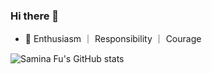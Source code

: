 ### Hi there 👋

- 🔭 Enthusiasm ｜ Responsibility ｜ Courage

![Samina Fu's GitHub stats](https://github-readme-stats.vercel.app/api?username=70data&show_icons=true&theme=cobalt)
